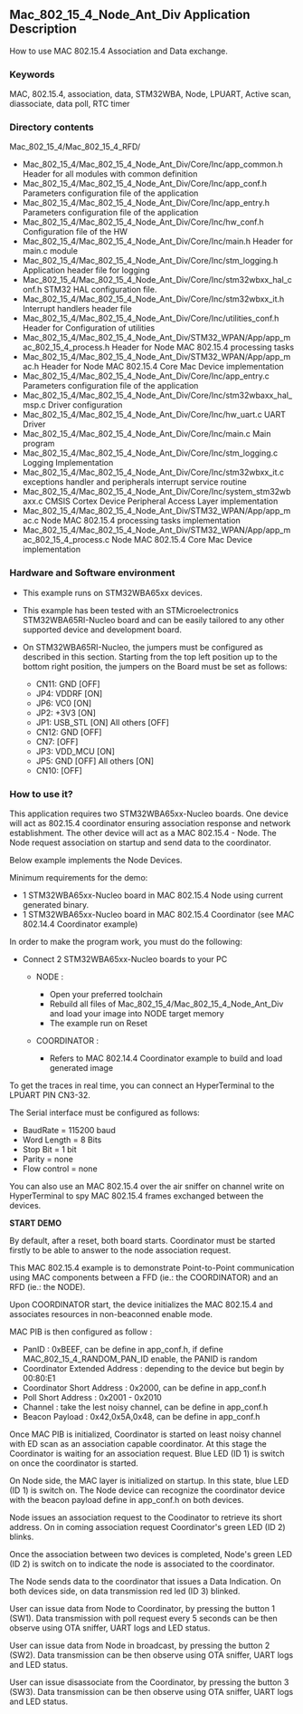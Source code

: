 ## __Mac_802_15_4_Node_Ant_Div Application Description__

How to use MAC 802.15.4 Association and Data exchange.

### __Keywords__

MAC, 802.15.4, association, data, STM32WBA, Node, LPUART, Active scan, diassociate, data poll, RTC timer

### __Directory contents__

Mac_802_15_4/Mac_802_15_4_RFD/

   - Mac_802_15_4/Mac_802_15_4_Node_Ant_Div/Core/Inc/app_common.h                            Header for all modules with common definition
   - Mac_802_15_4/Mac_802_15_4_Node_Ant_Div/Core/Inc/app_conf.h                              Parameters configuration file of the application
   - Mac_802_15_4/Mac_802_15_4_Node_Ant_Div/Core/Inc/app_entry.h                             Parameters configuration file of the application
   - Mac_802_15_4/Mac_802_15_4_Node_Ant_Div/Core/Inc/hw_conf.h                               Configuration file of the HW
   - Mac_802_15_4/Mac_802_15_4_Node_Ant_Div/Core/Inc/main.h                                  Header for main.c module
   - Mac_802_15_4/Mac_802_15_4_Node_Ant_Div/Core/Inc/stm_logging.h                           Application header file for logging
   - Mac_802_15_4/Mac_802_15_4_Node_Ant_Div/Core/Inc/stm32wbxx_hal_conf.h                    STM32 HAL configuration file.
   - Mac_802_15_4/Mac_802_15_4_Node_Ant_Div/Core/Inc/stm32wbxx_it.h                          Interrupt handlers header file
   - Mac_802_15_4/Mac_802_15_4_Node_Ant_Div/Core/Inc/utilities_conf.h                        Header for Configuration of utilities
   - Mac_802_15_4/Mac_802_15_4_Node_Ant_Div/STM32_WPAN/App/app_mac_802_15_4_process.h        Header for Node MAC 802.15.4 processing tasks
   - Mac_802_15_4/Mac_802_15_4_Node_Ant_Div/STM32_WPAN/App/app_mac.h                         Header for Node MAC 802.15.4 Core Mac Device implementation
   - Mac_802_15_4/Mac_802_15_4_Node_Ant_Div/Core/Inc/app_entry.c                             Parameters configuration file of the application
   - Mac_802_15_4/Mac_802_15_4_Node_Ant_Div/Core/Inc/stm32wbaxx_hal_msp.c                    Driver configuration
   - Mac_802_15_4/Mac_802_15_4_Node_Ant_Div/Core/Inc/hw_uart.c                               UART Driver
   - Mac_802_15_4/Mac_802_15_4_Node_Ant_Div/Core/Inc/main.c                                  Main program
   - Mac_802_15_4/Mac_802_15_4_Node_Ant_Div/Core/Inc/stm_logging.c                           Logging Implementation
   - Mac_802_15_4/Mac_802_15_4_Node_Ant_Div/Core/Inc/stm32wbxx_it.c                          exceptions handler and peripherals interrupt service routine
   - Mac_802_15_4/Mac_802_15_4_Node_Ant_Div/Core/Inc/system_stm32wbaxx.c                     CMSIS Cortex Device Peripheral Access Layer implementation
   - Mac_802_15_4/Mac_802_15_4_Node_Ant_Div/STM32_WPAN/App/app_mac.c                         Node MAC 802.15.4 processing tasks implementation
   - Mac_802_15_4/Mac_802_15_4_Node_Ant_Div/STM32_WPAN/App/app_mac_802_15_4_process.c        Node MAC 802.15.4 Core Mac Device implementation

### __Hardware and Software environment__

- This example runs on STM32WBA65xx devices.

- This example has been tested with an STMicroelectronics STM32WBA65RI-Nucleo 
  board and can be easily tailored to any other supported device 
  and development board.
  
- On STM32WBA65RI-Nucleo, the jumpers must be configured as described
  in this section. Starting from the top left position up to the bottom 
  right position, the jumpers on the Board must be set as follows:

  - CN11:    GND         [OFF]
  - JP4:     VDDRF       [ON]
  - JP6:     VC0         [ON]
  - JP2:     +3V3        [ON] 
  - JP1:     USB_STL     [ON]   All others [OFF]
  - CN12:    GND         [OFF]
  - CN7:     <All>       [OFF]
  - JP3:     VDD_MCU     [ON]
  - JP5:     GND         [OFF]  All others [ON]
  - CN10:    <All>       [OFF]

### __How to use it?__

This application requires two STM32WBA65xx-Nucleo boards. One device will act as 
802.15.4 coordinator ensuring association response and network establishment. 
The other device will act as a MAC 802.15.4 - Node. The Node request 
association on startup and send data to the coordinator. 

Below example implements the Node Devices.



Minimum requirements for the demo:

- 1 STM32WBA65xx-Nucleo board in MAC 802.15.4 Node 
using current generated binary.
- 1 STM32WBA65xx-Nucleo board in MAC 802.15.4 Coordinator 
(see MAC 802.14.4 Coordinator example)

In order to make the program work, you must do the following: 

- Connect 2 STM32WBA65xx-Nucleo boards to your PC 
 
  - NODE :
    - Open your preferred toolchain 
    - Rebuild all files of Mac_802_15_4/Mac_802_15_4_Node_Ant_Div and load your image into NODE target memory 
    - The example run on Reset
 
  - COORDINATOR :
    - Refers to MAC 802.14.4 Coordinator example to build and load generated image
     
To get the traces in real time, you can connect an HyperTerminal to the LPUART PIN CN3-32.
 
The Serial interface must be configured as follows:

  - BaudRate = 115200 baud  
  - Word Length = 8 Bits 
  - Stop Bit = 1 bit
  - Parity = none
  - Flow control = none

You can also use an MAC 802.15.4 over the air sniffer on channel write on HyperTerminal to spy MAC 802.15.4 frames exchanged between the devices.
  
__START DEMO__ 

By default, after a reset, both board starts. Coordinator must be started firstly to be able to answer
to the node association request.

This MAC 802.15.4 example is to demonstrate Point-to-Point communication using MAC components between 
a FFD (ie.: the COORDINATOR) and an RFD (ie.: the NODE). 

Upon COORDINATOR start, the device initializes the MAC 802.15.4 and associates resources in non-beaconned
enable mode. 

MAC PIB is then configured as follow :

  - PanID 						 : 0xBEEF, can be define in app_conf.h, if define MAC_802_15_4_RANDOM_PAN_ID enable, the PANID is random
  - Coordinator Extended Address : depending to the device but begin by 00:80:E1
  - Coordinator Short Address    : 0x2000, can be define in app_conf.h
  - Poll Short Address           : 0x2001 - 0x2010
  - Channel                      : take the lest noisy channel, can be define in app_conf.h
  - Beacon Payload               : 0x42,0x5A,0x48, can be define in app_conf.h

Once MAC PIB is initialized, Coordinator is started on least noisy channel with ED scan as an association capable coordinator.
At this stage the Coordinator is waiting for an association request. Blue LED (ID 1) is switch on once 
the coordinator is started.

On Node side, the MAC layer is initialized on startup. In this state, blue LED (ID 1) is switch on.
The Node device can recognize the coordinator device with the beacon payload define in app_conf.h on both devices.

Node issues an association request to the Coodinator to retrieve its short address. 
On in coming association request Coordinator's green LED (ID 2) blinks.

Once the association between two devices is completed, Node's green LED (ID 2) is switch on to indicate the node 
is associated to the coordinator. 

The Node sends data to the coordinator that issues a Data Indication.
On both devices side, on data transmission red led (ID 3) blinked.

User can issue data from Node to Coordinator, by pressing the button 1 (SW1). Data transmission with poll request every 5 seconds can be then observe using OTA sniffer,
UART logs and LED status. 

User can issue data from Node in broadcast, by pressing the button 2 (SW2). Data transmission can be then observe using OTA sniffer,
UART logs and LED status. 

User can issue disassociate from the Coordinator, by pressing the button 3 (SW3). Data transmission can be then observe using OTA sniffer,
UART logs and LED status. 
